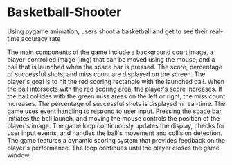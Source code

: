 # Basketball-Shooter
Using pygame animation, users shoot a basketball and get to see their real-time accuracy rate

The main components of the game include a background court image, a player-controlled image (img) that can be moved using the mouse, and a ball that is launched when the space bar is pressed. The score, percentage of successful shots, and miss count are displayed on the screen.
The player's goal is to hit the red scoring rectangle with the launched ball. When the ball intersects with the red scoring area, the player's score increases. If the ball collides with the green miss areas on the left or right, the miss count increases. The percentage of successful shots is displayed in real-time.
The game uses event handling to respond to user input. Pressing the space bar initiates the ball launch, and moving the mouse controls the position of the player's image. The game loop continuously updates the display, checks for user input events, and handles the ball's movement and collision detection.
The game features a dynamic scoring system that provides feedback on the player's performance. The loop continues until the player closes the game window.
